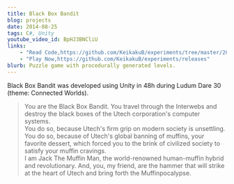```yaml
---
title: Black Box Bandit
blog: projects
date: 2014-08-25
tags: C#, Unity
youtube_video_id: BpHJ3BNCliU
links:
    - "Read Code,https://github.com/KeikakuB/experiments/tree/master/2014/08/ludum-dare-30"
    - "Play Now,https://github.com/KeikakuB/experiments/releases"
blurb: Puzzle game with procedurally generated levels.
---
```

Black Box Bandit was developed using Unity in 48h during Ludum Dare 30 (theme: Connected Worlds).

<blockquote class="blockquote">
You are the Black Box Bandit. You travel through the Interwebs and destroy the black boxes of the Utech corporation's computer systems. <BR>
You do so, because Utech's firm grip on modern society is unsettling. You do so, because of Utech's global banning of muffins, your favorite dessert, which forced you to the brink of civilized society to satisfy your muffin cravings. <BR>
I am Jack The Muffin Man, the world-renowned human-muffin hybrid and revolutionary. And, you, my friend, are the hammer that will strike at the heart of Utech and bring forth the Muffinpocalypse. <BR>
</blockquote>
